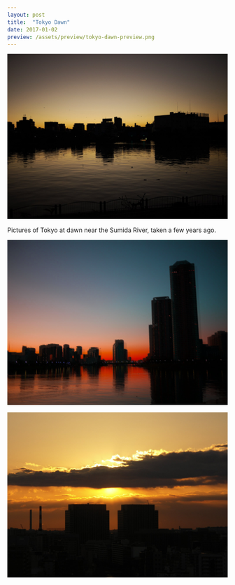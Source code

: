 ```yaml
---
layout: post
title:  "Tokyo Dawn"
date: 2017-01-02
preview: /assets/preview/tokyo-dawn-preview.png
---
```



<p align="center">
    <img src="/assets/tokyo-dawn.jpg"/>
</p>

Pictures of Tokyo at dawn near the Sumida River, taken a few years ago.




<p align="center">
    <img src="/assets/tokyo-dawn-1.png"/>
</p>
<p align="center">
    <img src="/assets/tokyo-dawn-2.jpg"/>
</p>
